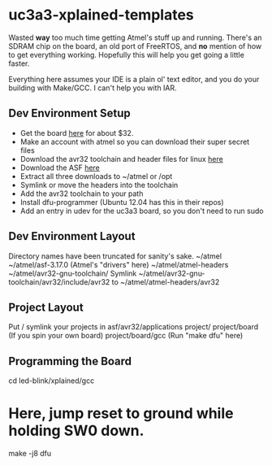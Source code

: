 uc3a3-xplained-templates
========================

Wasted **way** too much time getting Atmel's stuff up and running. There's an SDRAM chip on the board, an old port of FreeRTOS, and **no** mention of how to get everything working. Hopefully this will help you get going a little faster.

Everything here assumes your IDE is a plain ol' text editor, and you do your building with Make/GCC. I can't help you with IAR.

Dev Environment Setup
---------------------
* Get the board [here](http://www.digikey.com/product-detail/en/AT32UC3A3-XPLD/AT32UC3A3-XPLD-ND/2522717) for about $32.
* Make an account with atmel so you can download their super secret files
* Download the avr32 toolchain and header files for linux [here](http://www.atmel.com/tools/atmelavrtoolchainforlinux.aspx)
* Download the ASF [here](http://www.atmel.com/tools/avrsoftwareframework.aspx)
* Extract all three downloads to ~/atmel or /opt
* Symlink or move the headers into the toolchain
* Add the avr32 toolchain to your path
* Install dfu-programmer (Ubuntu 12.04 has this in their repos)
* Add an entry in udev for the uc3a3 board, so you don't need to run sudo

Dev Environment Layout
----------------------
Directory names have been truncated for sanity's sake.
    ~/atmel
    ~/atmel/asf-3.17.0 (Atmel's "drivers" here)
    ~/atmel/atmel-headers
    ~/atmel/avr32-gnu-toolchain/
    Symlink ~/atmel/avr32-gnu-toolchain/avr32/include/avr32 to ~/atmel/atmel-headers/avr32

Project Layout
--------------
Put / symlink your projects in asf/avr32/applications
    project/
    project/board (If you spin your own board)
    project/board/gcc (Run "make dfu" here)

Programming the Board
---------------------
cd led-blink/xplained/gcc
# Here, jump reset to ground while holding SW0 down.
make -j8 dfu
